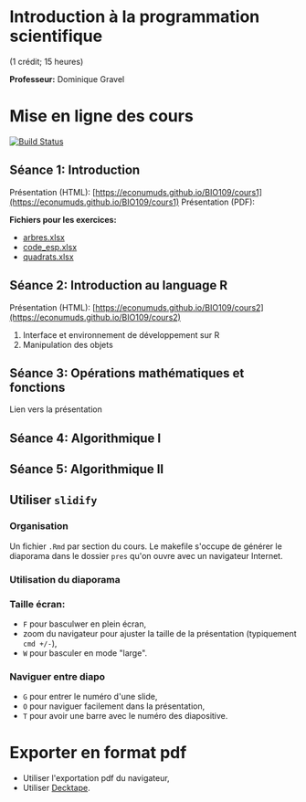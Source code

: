 # Introduction à la programmation scientifique
(1 crédit; 15 heures)

**Professeur:** Dominique Gravel

# Mise en ligne des cours
[![Build Status](https://travis-ci.org/EcoNumUdS/BIO109.svg?branch=master)](https://travis-ci.org/EcoNumUdS/BIO109)

## Séance 1: Introduction

Présentation (HTML): [https://econumuds.github.io/BIO109/cours1](https://econumuds.github.io/BIO109/cours1)
Présentation (PDF):

**Fichiers pour les exercices:**

  - [arbres.xlsx](https://econumuds.github.io/BIO109/cours1/pres/donnes/arbres.xlsx)
  - [code_esp.xlsx](https://econumuds.github.io/BIO109/cours1/pres/donnes/code_esp.xlsx)
  - [quadrats.xlsx](https://econumuds.github.io/BIO109/cours1/pres/donnes/quadrats.xlsx)


## Séance 2: Introduction au language R

Présentation (HTML): [https://econumuds.github.io/BIO109/cours2](https://econumuds.github.io/BIO109/cours2)


1. Interface et environnement de développement sur R
2. Manipulation des objets


## Séance 3: Opérations mathématiques et fonctions

Lien vers la présentation

## Séance 4: Algorithmique I

## Séance 5: Algorithmique II

## Utiliser `slidify`

### Organisation

Un fichier `.Rmd` par section du cours. Le makefile s'occupe de générer le
diaporama dans le dossier `pres` qu'on ouvre avec un navigateur Internet.


### Utilisation du diaporama

### Taille écran:

  - `F` pour basculwer en plein écran,
  - zoom du navigateur pour ajuster la taille de la présentation (typiquement `cmd +/-`),
  - `W` pour basculer en mode "large".

### Naviguer entre diapo

  - `G` pour entrer le numéro d'une slide,
  - `O` pour naviguer facilement dans la présentation,
  - `T` pour avoir une barre avec le numéro des diapositive.


# Exporter en format pdf

- Utiliser l'exportation pdf du navigateur,
- Utiliser [Decktape](https://github.com/astefanutti/decktape).
